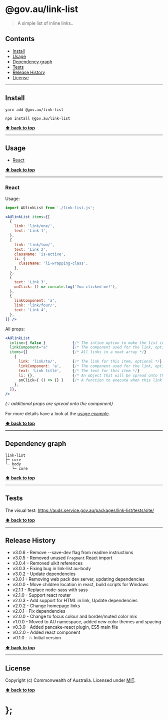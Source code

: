 @gov.au/link-list
============

> A simple list of inline links..


## Contents

* [Install](#install)
* [Usage](#usage)
* [Dependency graph](#dependency-graph)
* [Tests](#tests)
* [Release History](#release-history)
* [License](#license)


----------------------------------------------------------------------------------------------------------------------------------------------------------------


## Install


```shell
yarn add @gov.au/link-list
```

```shell
npm install @gov.au/link-list 
```


**[⬆ back to top](#contents)**


----------------------------------------------------------------------------------------------------------------------------------------------------------------


## Usage


* [React](#react)


**[⬆ back to top](#contents)**


----------------------------------------------------------------------------------------------------------------------------------------------------------------


### React

Usage:

```jsx
import AUlinkList from './link-list.js';

<AUlinkList items={[
  {
    link: 'link/one/',
    text: 'Link 1',
  },
  {
    link: 'link/two/',
    text: 'Link 2',
    className: 'is-active',
    li: {
      className: 'li-wrapping-class',
    },
  },
  {
    text: 'Link 3',
    onClick: () => console.log('You clicked me!'),
  },
  {
    linkComponent: 'a',
    link: 'link/four/',
    text: 'Link 4',
  },
]} />
```

All props:

```jsx
<AUlinkList
  inline={ false }            {/* The inline option to make the list inline, optional */}
  linkComponent="a"           {/* The component used for the link, optional */}
  items={[                    {/* All links in a neat array */}
    {
      link: 'link/to/',       {/* The link for this item, optional */}
      linkComponent: 'a',     {/* The component used for the link, optional */}
      text: 'Link title',     {/* The text for this item */}
      li: {},                 {/* An object that will be spread onto the <li> tag, optional */}
      onClick={ () => {} }    {/* A function to execute when this link is clicked, optional */}
    },
  ]},
/>
```
_(💡 additional props are spread onto the component)_


For more details have a look at the [usage example](https://github.com/govau/design-system-components/tree/master/packages/link-list/tests/react/index.js).


**[⬆ back to top](#contents)**


----------------------------------------------------------------------------------------------------------------------------------------------------------------


## Dependency graph

```shell
link-list
├─ core
└─ body
   └─ core
```


**[⬆ back to top](#contents)**


----------------------------------------------------------------------------------------------------------------------------------------------------------------


## Tests

The visual test: https://auds.service.gov.au/packages/link-list/tests/site/


**[⬆ back to top](#contents)**


----------------------------------------------------------------------------------------------------------------------------------------------------------------


## Release History

* v3.0.6 - Remove --save-dev flag from readme instructions
* v3.0.5 - Removed unused `Fragment` React import
* v3.0.4 - Removed uikit references
* v3.0.3 - Fixing bug in link-list au-body
* v3.0.2 - Update dependencies
* v3.0.1 - Removing web pack dev server, updating dependencies
* v3.0.0 - Move children location in react, build scripts for Windows
* v2.1.1 - Replace node-sass with sass
* v2.1.0 - Support react router
* v2.0.3 - Add support for HTML in link, Update dependencies
* v2.0.2 - Change homepage links
* v2.0.1 - Fix dependencies
* v2.0.0 - Change to focus colour and border/muted color mix
* v1.0.0 - Moved to AU namespace, added new color themes and spacing
* v0.3.0 - Added pancake-react plugin, ES5 main file
* v0.2.0 - Added react component
* v0.1.0 - 💥 Initial version


**[⬆ back to top](#contents)**


----------------------------------------------------------------------------------------------------------------------------------------------------------------


## License

Copyright (c) Commonwealth of Australia.
Licensed under [MIT](https://raw.githubusercontent.com/govau/design-system-components/packages/core/master/LICENSE).


**[⬆ back to top](#contents)**

# };
